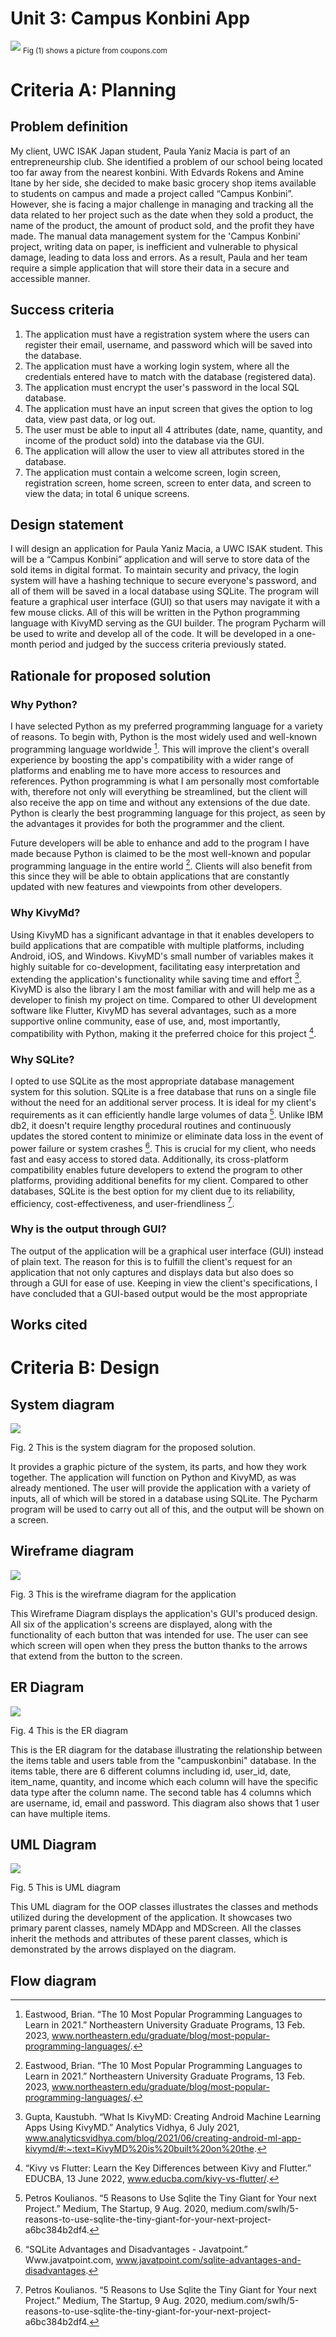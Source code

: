 # Unit 3: Campus Konbini App
![](background.jpeg)
<sub> Fig (1) shows a picture from coupons.com

# Criteria A: Planning

## Problem definition
My client, UWC ISAK Japan student, Paula Yaniz Macia is part of an entrepreneurship club. She identified a problem of our school being located too far away from the nearest konbini. With Edvards Rokens and Amine Itane by her side, she decided to make basic grocery shop items available to students on campus and made a project called “Campus Konbini”. However, she is facing a major challenge in managing and tracking all the data related to her project such as the date when they sold a product, the name of the product, the amount of product sold, and the profit they have made. The manual data management system for the 'Campus Konbini' project, writing data on paper,  is inefficient and vulnerable to physical damage, leading to data loss and errors. As a result, Paula and her team require a simple application that will store their data in a secure and accessible manner.
## Success criteria

1. The application must have a registration system where the users can register their email, username, and password which will be saved into the database.
2. The application must have a working login system, where all the credentials entered have to match with the database (registered data).
3. The application must encrypt the user's password in the local SQL database.
4. The application must have an input screen that gives the option to log data, view past data, or log out.
5. The user must be able to input all 4 attributes (date, name, quantity, and income of the product sold) into the database via the GUI.
6. The application will allow the user to view all attributes stored in the database.
7. The application must contain a  welcome screen, login screen, registration screen, home screen, screen to enter data, and screen to view the data; in total 6 unique screens.

## Design statement

I will design an application for Paula Yaniz Macia, a UWC ISAK student.  This will be a “Campus Konbini” application and will serve to store data of the sold items in digital format. To maintain security and privacy, the login system will have a hashing technique to secure everyone's password, and all of them will be saved in a local database using SQLite. The program will feature a graphical user interface (GUI) so that users may navigate it with a few mouse clicks. All of this will be written in the Python programming language with KivyMD serving as the GUI builder. The program Pycharm will be used to write and develop all of the code. It will be developed in a one-month period and judged by the success criteria previously stated.

## Rationale for proposed solution
### Why Python?
I have selected Python as my preferred programming language for a variety of reasons. To begin with, Python is the most widely used and well-known programming language worldwide [^1]. This will improve the client's overall experience by boosting the app's compatibility with a wider range of platforms and enabling me to have more access to resources and references. Python programming is what I am personally most comfortable with, therefore not only will everything be streamlined, but the client will also receive the app on time and without any extensions of the due date. Python is clearly the best programming language for this project, as seen by the advantages it provides for both the programmer and the client.

Future developers will be able to enhance and add to the program I have made because Python is claimed to be the most well-known and popular programming language in the entire world [^1]. Clients will also benefit from this since they will be able to obtain applications that are constantly updated with new features and viewpoints from other developers.

### Why KivyMd?

Using KivyMD has a significant advantage in that it enables developers to build applications that are compatible with multiple platforms, including Android, iOS, and Windows. KivyMD's small number of variables makes it highly suitable for co-development, facilitating easy interpretation and extending the application's functionality while saving time and effort [^2]. KivyMD is also the library I am the most familiar with and will help me as a developer to finish my project on time. Compared to other UI development software like Flutter, KivyMD has several advantages, such as a more supportive online community, ease of use, and, most importantly, compatibility with Python, making it the preferred choice for this project [^3].

### Why SQLite?

I opted to use SQLite as the most appropriate database management system for this solution. SQLite is a free database that runs on a single file without the need for an additional server process. It is ideal for my client's requirements as it can efficiently handle large volumes of data [^4]. Unlike IBM db2, it doesn't require lengthy procedural routines and continuously updates the stored content to minimize or eliminate data loss in the event of power failure or system crashes [^5]. This is crucial for my client, who needs fast and easy access to stored data. Additionally, its cross-platform compatibility enables future developers to extend the program to other platforms, providing additional benefits for my client. Compared to other databases, SQLite is the best option for my client due to its reliability, efficiency, cost-effectiveness, and user-friendliness [^4].

### Why is the output through GUI?

The output of the application will be a graphical user interface (GUI) instead of plain text. The reason for this is to fulfill the client's request for an application that not only captures and displays data but also does so through a GUI for ease of use. Keeping in view the client's specifications, I have concluded that a GUI-based output would be the most appropriate

## Works cited
[^1]: Eastwood, Brian. “The 10 Most Popular Programming Languages to Learn in 2021.” Northeastern University Graduate Programs, 13 Feb. 2023, www.northeastern.edu/graduate/blog/most-popular-programming-languages/. 

[^2]: Gupta, Kaustubh. “What Is KivyMD: Creating Android Machine Learning Apps Using KivyMD.” Analytics Vidhya, 6 July 2021, www.analyticsvidhya.com/blog/2021/06/creating-android-ml-app-kivymd/#:~:text=KivyMD%20is%20built%20on%20the. 

[^3]: “Kivy vs Flutter: Learn the Key Differences between Kivy and Flutter.” EDUCBA, 13 June 2022, www.educba.com/kivy-vs-flutter/. 

[^4]: Petros Koulianos. “5 Reasons to Use Sqlite the Tiny Giant for Your next Project.” Medium, The Startup, 9 Aug. 2020, medium.com/swlh/5-reasons-to-use-sqlite-the-tiny-giant-for-your-next-project-a6bc384b2df4. 

[^5]: “SQLite Advantages and Disadvantages - Javatpoint.” Www.javatpoint.com, www.javatpoint.com/sqlite-advantages-and-disadvantages. 

# Criteria B: Design

## System diagram
![](systemdiagram.png)

Fig. 2 This is the system diagram for the proposed solution.

It provides a graphic picture of the system, its parts, and how they work together. The application will function on Python and KivyMD, as was already mentioned. The user will provide the application with a variety of inputs, all of which will be stored in a database using SQLite. The Pycharm program will be used to carry out all of this, and the output will be shown on a screen.

## Wireframe diagram

![](Wireframe%20diagram.png)

Fig. 3 This is the wireframe diagram for the application
  
This Wireframe Diagram displays the application's GUI's produced design. All six of the application's screens are displayed, along with the functionality of each button that was intended for use. The user can see which screen will open when they press the button thanks to the arrows that extend from the button to the screen.

## ER Diagram
  
![](ER_Diagram.png)

Fig. 4 This is the ER diagram 

This is the ER diagram for the database illustrating the relationship between the items table and users table from the "campuskonbini" database. In the items table, there are 6 different columns including id, user_id, date, item_name, quantity, and income which each column will have the specific data type after the column name. The second table has 4 columns which are username, id, email and password. This diagram also shows that 1 user can have multiple items.

## UML Diagram

![](UML_diagram.png)

Fig. 5 This is UML diagram

This UML diagram for the OOP classes illustrates the classes and methods utilized during the development of the application. It showcases two primary parent classes, namely MDApp and MDScreen. All the classes inherit the methods and attributes of these parent classes, which is demonstrated by the arrows displayed on the diagram.

## Flow diagram
